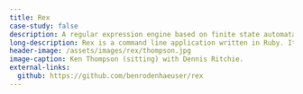```yaml
---
title: Rex
case-study: false
description: A regular expression engine based on finite state automata wrapped in a grep-style CLI.
long-description: Rex is a command line application written in Ruby. It searches plain text based on regular expressions. Rex is modeled on the popular grep utility. Using well-known algorithms, it compiles the pattern provided into a finite state automaton, and produces customizable results listings.
header-image: /assets/images/rex/thompson.jpg
image-caption: Ken Thompson (sitting) with Dennis Ritchie.
external-links:
  github: https://github.com/benrodenhaeuser/rex
---
```


